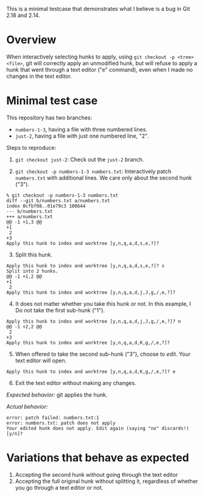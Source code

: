 This is a minimal testcase that demonstrates what I believe is a bug in Git 2.18 and 2.14.

# Overview #

When interactively selecting hunks to apply, using `git checkout -p <tree> <file>`, git will correctly apply an unmodified hunk, but will refuse to apply a hunk that went through a text editor ("e" command), even when I made no changes in the text editor.

# Minimal test case #

This repository has two branches:

* `numbers-1-3`, having a file with three numbered lines.
* `just-2`, having a file with just one numbered line, "2".

Steps to reproduce:

1. `git checkout just-2`: Check out the `just-2` branch.

2. `git checkout -p numbers-1-3 numbers.txt`: Interactively patch `numbers.txt` with additional lines.  We care only about the second hunk ("3").

```
% git checkout -p numbers-1-3 numbers.txt
diff --git b/numbers.txt a/numbers.txt
index 0cfbf08..01e79c3 100644
--- b/numbers.txt
+++ a/numbers.txt
@@ -1 +1,3 @@
+1
 2
+3
Apply this hunk to index and worktree [y,n,q,a,d,s,e,?]? 
```

3. Split this hunk.

```
Apply this hunk to index and worktree [y,n,q,a,d,s,e,?]? s
Split into 2 hunks.
@@ -1 +1,2 @@
+1
 2
Apply this hunk to index and worktree [y,n,q,a,d,j,J,g,/,e,?]?
```

4. It does not matter whether you take this hunk or not.  In this example, I Do *n*ot take the first sub-hunk ("1").

```
Apply this hunk to index and worktree [y,n,q,a,d,j,J,g,/,e,?]? n
@@ -1 +2,2 @@
 2
+3
Apply this hunk to index and worktree [y,n,q,a,d,K,g,/,e,?]?
```

5. When offered to take the second sub-hunk ("3"), choose to *e*dit.  Your text editor will open.

```
Apply this hunk to index and worktree [y,n,q,a,d,K,g,/,e,?]? e
```

6. Exit the text editor without making any changes.

*Expected behavior:* git applies the hunk.

*Actual behavior:*

```
error: patch failed: numbers.txt:1
error: numbers.txt: patch does not apply
Your edited hunk does not apply. Edit again (saying "no" discards!) [y/n]?
```

# Variations that behave as expected #

1. Accepting the second hunk without going through the text editor
2. Accepting the full original hunk without splitting it, regardless of whether you go through a text editor or not.
